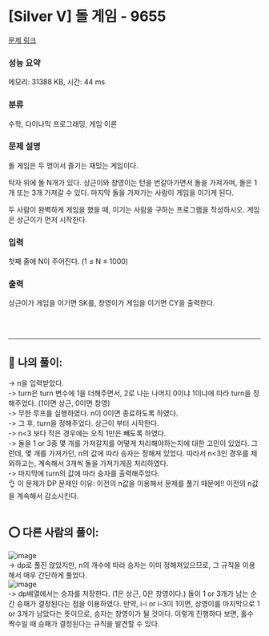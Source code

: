 # [Silver V] 돌 게임 - 9655 

[문제 링크](https://www.acmicpc.net/problem/9655) 

### 성능 요약

메모리: 31388 KB, 시간: 44 ms

### 분류

수학, 다이나믹 프로그래밍, 게임 이론

### 문제 설명

<p>돌 게임은 두 명이서 즐기는 재밌는 게임이다.</p>

<p>탁자 위에 돌 N개가 있다. 상근이와 창영이는 턴을 번갈아가면서 돌을 가져가며, 돌은 1개 또는 3개 가져갈 수 있다. 마지막 돌을 가져가는 사람이 게임을 이기게 된다.</p>

<p>두 사람이 완벽하게 게임을 했을 때, 이기는 사람을 구하는 프로그램을 작성하시오. 게임은 상근이가 먼저 시작한다.</p>

### 입력 

 <p>첫째 줄에 N이 주어진다. (1 ≤ N ≤ 1000)</p>

### 출력 

 <p>상근이가 게임을 이기면 SK를, 창영이가 게임을 이기면 CY을 출력한다.</p>  <br><br>


<hr>

## 👑 나의 풀이: <br>
-> n을 입력받았다. <br>
-> turn은 turn 변수에 1을 더해주면서, 2로 나눈 나머지 0이냐 1이냐에 따라 turn을 정해주었다. (1이면 상근, 0이면 창영)<br>
-> 무한 루프를 실행하였다. n이 0이면 종료하도록 하였다. <br>
-> 그 후, turn을 정해주었다. 상근이 부터 시작한다. <br>
-> n<3 보다 작은 경우에는 오직 1만은 빼도록 하였다. <br>
-> 돌을 1 or 3중 몇 개를 가져갈지를 어떻게 처리해야하는지에 대한 고민이 있었다. 그런데, 몇 개를 가져가던, n의 값에 따라 승자는 정해져 있었다. 따라서 n<3인 경우를 제외하고는, 계속해서 3개씩 돌을 가져가게끔 처리하였다. <br>
-> 마지막에 turn의 값에 따라 승자를 출력해주었다. <br>
👌 이 문제가 DP 문제인 이유: 이전의 n값을 이용해서 문제를 풀기 때문에!! 이전의 n값을 계속해서 감소시킨다. <br><br>

## ⭕ 다른 사람의 풀이: <br>
![image](https://user-images.githubusercontent.com/70849122/230540612-27413e60-d2a4-48de-b948-b28c2d22bc8d.png) <br>
-> dp로 풀진 않았지만, n의 개수에 따라 승자는 이미 정해져있으므로, 그 규칙을 이용해서 매우 간단하게 풀었다. <br>
![image](https://user-images.githubusercontent.com/70849122/230540707-f4e41ded-40b6-4bc9-8893-caedad814f7e.png) <br>
-> dp배열에서는 승자를 저장한다. (1은 상근, 0은 창영이다.) 돌이 1 or 3개가 남는 순간 승패가 결정된다는 점을 이용하였다. 만약, i-i or i-3이 1이면, 상영이를 마지막으로 1 or 3개가 남았다는 뜻이므로, 승자는 창영이가 될 것이다. 이렇게 진행하다 보면, 홀수 짝수일 때 승패가 결정된다는 규칙을 발견할 수 있다.<br><br>

